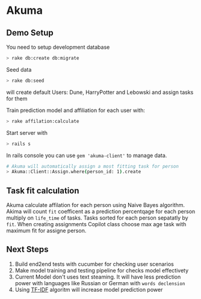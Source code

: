 # Akuma

## Demo Setup

You need to setup development database

  ```sh
  > rake db:create db:migrate
  ```

Seed data

  ```sh
  > rake db:seed
  ```

  will create default Users: Dune, HarryPotter and Lebowski and assign tasks for them

Train prediction model and affiliation for each user with:

   ```sh
   > rake affilation:calculate
   ```

Start server with

  ```sh
  > rails s
  ```

In rails console you can use `gem 'akuma-client'` to manage data.

  ```sh
  # Akuma will automatically assign a most fitting task for person
  > Akuma::Client::Assign.where(person_id: 1).create
  ```

## Task fit calculation

Akuma calculate affilation for each person using Naive Bayes algorithm. Akima will count `fit` coefficent as a prediction percentqage for each person multiply on `life_time` of tasks. Tasks sorted for each person sepatatly by `fit`. When creating assignments Copilot class choose max age task with maximum fit for assigne person.

## Next Steps

1. Build end2end tests with cucumber for checking user scenarios
2. Make model training and testing pipeline for checks model effectivety
3. Current Model don't uses text steaming. It will have less prediction power with languages like Russian or German with `words declension`
4. Using [TF-IDF](https://en.wikipedia.org/wiki/Tf%E2%80%93idf) algoritm will increase model prediction power
